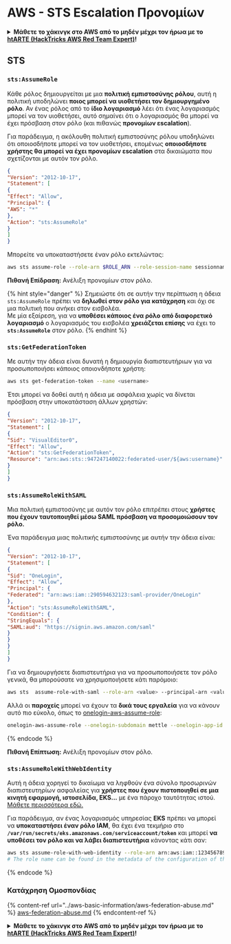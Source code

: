# AWS - STS Εscalation Προνομίων

<details>

<summary><strong>Μάθετε το χάκινγκ στο AWS από το μηδέν μέχρι τον ήρωα με το</strong> <a href="https://training.hacktricks.xyz/courses/arte"><strong>htARTE (HackTricks AWS Red Team Expert)</strong></a><strong>!</strong></summary>

Άλλοι τρόποι υποστήριξης του HackTricks:

* Αν θέλετε να δείτε την **εταιρεία σας να διαφημίζεται στο HackTricks** ή να **κατεβάσετε το HackTricks σε μορφή PDF** ελέγξτε τα [**ΣΧΕΔΙΑ ΣΥΝΔΡΟΜΗΣ**](https://github.com/sponsors/carlospolop)!
* Αποκτήστε το [**επίσημο PEASS & HackTricks swag**](https://peass.creator-spring.com)
* Ανακαλύψτε την [**Οικογένεια PEASS**](https://opensea.io/collection/the-peass-family), τη συλλογή μας από αποκλειστικά [**NFTs**](https://opensea.io/collection/the-peass-family)
* **Εγγραφείτε στη** 💬 [**ομάδα Discord**](https://discord.gg/hRep4RUj7f) ή στην [**ομάδα τηλεγραφήματος**](https://t.me/peass) ή **ακολουθήστε** μας στο **Twitter** 🐦 [**@hacktricks\_live**](https://twitter.com/hacktricks\_live)**.**
* **Μοιραστείτε τα χάκινγκ κόλπα σας υποβάλλοντας PRs** στα [**HackTricks**](https://github.com/carlospolop/hacktricks) και [**HackTricks Cloud**](https://github.com/carlospolop/hacktricks-cloud) αποθετήρια του GitHub.

</details>

## STS

### `sts:AssumeRole`

Κάθε ρόλος δημιουργείται με μια **πολιτική εμπιστοσύνης ρόλου**, αυτή η πολιτική υποδηλώνει **ποιος μπορεί να υιοθετήσει τον δημιουργημένο ρόλο**. Αν ένας ρόλος από το **ίδιο λογαριασμό** λέει ότι ένας λογαριασμός μπορεί να τον υιοθετήσει, αυτό σημαίνει ότι ο λογαριασμός θα μπορεί να έχει πρόσβαση στον ρόλο (και πιθανώς **προνομίων εscalation**).

Για παράδειγμα, η ακόλουθη πολιτική εμπιστοσύνης ρόλου υποδηλώνει ότι οποιοσδήποτε μπορεί να τον υιοθετήσει, επομένως **οποιοσδήποτε χρήστης θα μπορεί να έχει προνομίων εscalation** στα δικαιώματα που σχετίζονται με αυτόν τον ρόλο.
```json
{
"Version": "2012-10-17",
"Statement": [
{
"Effect": "Allow",
"Principal": {
"AWS": "*"
},
"Action": "sts:AssumeRole"
}
]
}
```
Μπορείτε να υποκαταστήσετε έναν ρόλο εκτελώντας:
```bash
aws sts assume-role --role-arn $ROLE_ARN --role-session-name sessionname
```
**Πιθανή Επίδραση:** Ανέλιξη προνομίων στον ρόλο.

{% hint style="danger" %}
Σημειώστε ότι σε αυτήν την περίπτωση η άδεια `sts:AssumeRole` πρέπει να **δηλωθεί στον ρόλο για κατάχρηση** και όχι σε μια πολιτική που ανήκει στον εισβολέα.\
Με μία εξαίρεση, για να **υποθέσει κάποιος ένα ρόλο από διαφορετικό λογαριασμό** ο λογαριασμός του εισβολέα **χρειάζεται επίσης** να έχει το **`sts:AssumeRole`** στον ρόλο.
{% endhint %}

### **`sts:GetFederationToken`**

Με αυτήν την άδεια είναι δυνατή η δημιουργία διαπιστευτήριων για να προσωποποιήσει κάποιος οποιονδήποτε χρήστη:
```bash
aws sts get-federation-token --name <username>
```
Έτσι μπορεί να δοθεί αυτή η άδεια με ασφάλεια χωρίς να δίνεται πρόσβαση στην υποκατάσταση άλλων χρηστών:
```json
{
"Version": "2012-10-17",
"Statement": [
{
"Sid": "VisualEditor0",
"Effect": "Allow",
"Action": "sts:GetFederationToken",
"Resource": "arn:aws:sts::947247140022:federated-user/${aws:username}"
}
]
}
```
### `sts:AssumeRoleWithSAML`

Μια πολιτική εμπιστοσύνης με αυτόν τον ρόλο επιτρέπει στους **χρήστες που έχουν ταυτοποιηθεί μέσω SAML πρόσβαση να προσομοιώσουν τον ρόλο.**

Ένα παράδειγμα μιας πολιτικής εμπιστοσύνης με αυτήν την άδεια είναι:
```json
{
"Version": "2012-10-17",
"Statement": [
{
"Sid": "OneLogin",
"Effect": "Allow",
"Principal": {
"Federated": "arn:aws:iam::290594632123:saml-provider/OneLogin"
},
"Action": "sts:AssumeRoleWithSAML",
"Condition": {
"StringEquals": {
"SAML:aud": "https://signin.aws.amazon.com/saml"
}
}
}
]
}
```
Για να δημιουργήσετε διαπιστευτήρια για να προσωποποιήσετε τον ρόλο γενικά, θα μπορούσατε να χρησιμοποιήσετε κάτι παρόμοιο:
```bash
aws sts  assume-role-with-saml --role-arn <value> --principal-arn <value>
```
Αλλά οι **παροχείς** μπορεί να έχουν τα **δικά τους εργαλεία** για να κάνουν αυτό πιο εύκολο, όπως το [onelogin-aws-assume-role](https://github.com/onelogin/onelogin-python-aws-assume-role):
```bash
onelogin-aws-assume-role --onelogin-subdomain mettle --onelogin-app-id 283740 --aws-region eu-west-1 -z 3600
```
{% endcode %}

**Πιθανή Επίπτωση:** Ανέλιξη προνομίων στον ρόλο.

### `sts:AssumeRoleWithWebIdentity`

Αυτή η άδεια χορηγεί το δικαίωμα να ληφθούν ένα σύνολο προσωρινών διαπιστευτηρίων ασφαλείας για **χρήστες που έχουν πιστοποιηθεί σε μια κινητή εφαρμογή, ιστοσελίδα, EKS...** με ένα πάροχο ταυτότητας ιστού. [Μάθετε περισσότερα εδώ.](https://docs.aws.amazon.com/STS/latest/APIReference/API\_AssumeRoleWithWebIdentity.html)

Για παράδειγμα, αν ένας λογαριασμός υπηρεσίας **EKS** πρέπει να μπορεί να **υποκαταστήσει έναν ρόλο IAM**, θα έχει ένα τεκμήριο στο **`/var/run/secrets/eks.amazonaws.com/serviceaccount/token`** και μπορεί **να υποθέσει τον ρόλο και να λάβει διαπιστευτήρια** κάνοντας κάτι σαν:
```bash
aws sts assume-role-with-web-identity --role-arn arn:aws:iam::123456789098:role/<role_name> --role-session-name something --web-identity-token file:///var/run/secrets/eks.amazonaws.com/serviceaccount/token
# The role name can be found in the metadata of the configuration of the pod
```
{% endcode %}

### Κατάχρηση Ομοσπονδίας

{% content-ref url="../aws-basic-information/aws-federation-abuse.md" %}
[aws-federation-abuse.md](../aws-basic-information/aws-federation-abuse.md)
{% endcontent-ref %}

<details>

<summary><strong>Μάθετε το χάκινγκ στο AWS από το μηδέν μέχρι τον ήρωα με το</strong> <a href="https://training.hacktricks.xyz/courses/arte"><strong>htARTE (HackTricks AWS Red Team Expert)</strong></a><strong>!</strong></summary>

Άλλοι τρόποι υποστήριξης του HackTricks:

* Αν θέλετε να δείτε την **εταιρεία σας διαφημισμένη στο HackTricks** ή να **κατεβάσετε το HackTricks σε μορφή PDF** ελέγξτε τα [**ΣΧΕΔΙΑ ΣΥΝΔΡΟΜΗΣ**](https://github.com/sponsors/carlospolop)!
* Αποκτήστε το [**επίσημο PEASS & HackTricks swag**](https://peass.creator-spring.com)
* Ανακαλύψτε [**την Οικογένεια PEASS**](https://opensea.io/collection/the-peass-family), τη συλλογή μας από αποκλειστικά [**NFTs**](https://opensea.io/collection/the-peass-family)
* **Εγγραφείτε στη** 💬 [**ομάδα Discord**](https://discord.gg/hRep4RUj7f) ή στην [**ομάδα telegram**](https://t.me/peass) ή **ακολουθήστε** μας στο **Twitter** 🐦 [**@hacktricks\_live**](https://twitter.com/hacktricks\_live)**.**
* **Μοιραστείτε τα χάκινγκ κόλπα σας υποβάλλοντας PRs στα** [**HackTricks**](https://github.com/carlospolop/hacktricks) και [**HackTricks Cloud**](https://github.com/carlospolop/hacktricks-cloud) αποθετήρια του GitHub.

</details>
